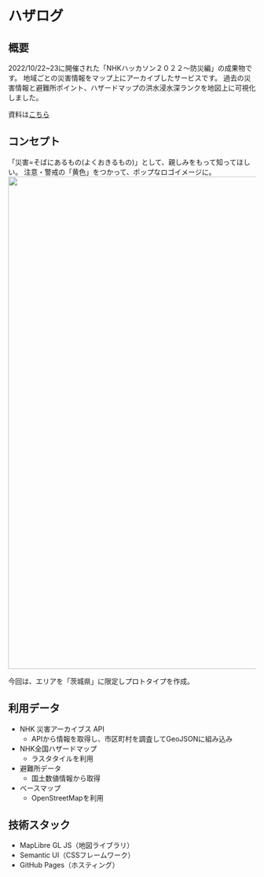 # ハザログ
## 概要
2022/10/22~23に開催された「NHKハッカソン２０２２～防災編」の成果物です。
地域ごとの災害情報をマップ上にアーカイブしたサービスです。
過去の災害情報と避難所ポイント、ハザードマップの洪水浸水深ランクを地図上に可視化しました。

資料は[こちら](https://drive.google.com/drive/folders/1uXpqR4i4NUYQsi-kHH3t5DeB8jN4T4cB)

## コンセプト
「災害=そばにあるもの(よくおきるもの)」として、親しみをもって知ってほしい。
注意・警戒の「黄色」をつかって、ポップなロゴイメージに。
<br>
<img src="https://github.com/hinamei/past-disaster-map/blob/main/data/logo.png?raw=true" id="logo" width="1000px">

今回は、エリアを「茨城県」に限定しプロトタイプを作成。

## 利用データ
- NHK 災害アーカイブス API
    - APIから情報を取得し、市区町村を調査してGeoJSONに組み込み
- NHK全国ハザードマップ
    - ラスタタイルを利用
- 避難所データ
    - 国土数値情報から取得
- ベースマップ
    - OpenStreetMapを利用

## 技術スタック
- MapLibre GL JS（地図ライブラリ）
- Semantic UI（CSSフレームワーク）
- GitHub Pages（ホスティング）